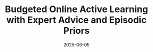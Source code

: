---
title: "Budgeted Online Active Learning with Expert Advice and Episodic Priors"
collection: publications
category: arxiv
permalink: /publication/2025-06-05-Budgeted-Online-Active-Learning
date: 2025-06-05
venue: 'ArXiv'
paperurl: 'https://arxiv.org/abs/2506.03307'
---
